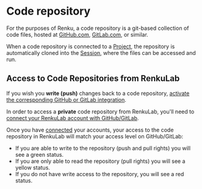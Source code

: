 # Code repository

For the purposes of Renku, a code repository is a git-based collection of code files, hosted at
[GitHub.com](http://github.com), [GitLab.com](http://gitLab.com), or similar.

When a code repository is connected to a [Project](/docs/users/projects/projects),
the repository is automatically cloned into the
[Session](/docs/users/sessions/session), where the files can be accessed and run.

## Access to Code Repositories from RenkuLab

If you wish you **write (push)** changes back to a code repository, [activate the corresponding GitHub or
GitLab integration](/docs/users/code/guides/connect-renku-account-to-github-or-gitlab-account).

In order to access a **private** code repository from RenkuLab, you'll need to [connect your
RenkuLab account with
GitHub/GitLab](/docs/users/code/guides/connect-renku-account-to-github-or-gitlab-account).

Once you have [connected](/docs/users/code/guides/connect-renku-account-to-github-or-gitlab-account)
your accounts, your access to the code repository in RenkuLab will match your access level on
GitHub/GitLab:

- If you are able to write to the repository (push and pull rights) you will see a green status.
- If you are only able to read the repository (pull rights) you will see a yellow status.
- If you do not have write access to the repository, you will see a red status.
